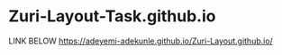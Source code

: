 # Zuri-Layout-Task.github.io
LINK BELOW
https://adeyemi-adekunle.github.io/Zuri-Layout.github.io/
 
